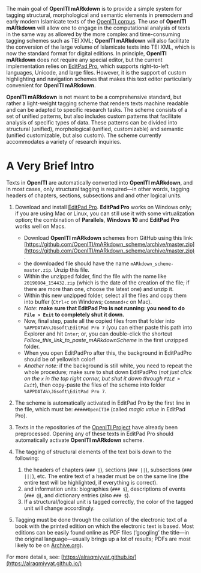 The main goal of **OpenITI mARkdown** is to provide a simple system for tagging structural, morphological and semantic elements in premodern and early modern Islamicate texts of the [OpenITI corpus](https://github.com/OpenITI). The use of **OpenITI mARkdown** will allow one to engage in the computational analysis of texts in the same way as allowed by the more complex and time-consuming tagging schemes such as TEI XML; **OpenITI mARkdown** will also facilitate the conversion of the large volume of Islamicate texts into TEI XML, which is now the standard format for digital editions. In principle, **OpenITI mARkdown** does not require any special editor, but the current implementation relies on [EditPad Pro](https://www.editpadpro.com/), which supports right-to-left languages, Unicode, and large files. However, it is the support of custom highlighting and navigation schemes that makes this text editor particularly convenient for **OpenITI mARkdown**.

**OpenITI mARkdown** is not meant to be a comprehensive standard, but rather a light-weight tagging scheme that renders texts machine readable and can be adapted to specific research tasks. The scheme consists of a set of unified patterns, but also includes custom patterns that facilitate analysis of specific types of data. These patterns can be divided into structural (unified), morphological (unified, customizable) and semantic (unified customizable, but also custom). The scheme currently accommodates a variety of research inquiries. 

# A Very Brief Intro

Texts in **OpenITI** are automatically converted into **OpenITI mARkdown**, and in most cases, only structural tagging is required—in other words, tagging headers of chapters, sections,  subsections and and other logical units. 


1. Download and install [EditPad Pro](http://www.editpadpro.com/). **EditPad Pro** works on Windows only; if you are using Mac or Linux, you can still use it with some virtualization option; the combination of **Parallels**, **Windows 10** and **EditPad Pro** works well on Macs.
	- Download **OpenITI mARkdown** schemes from GitHub using this link: [https://github.com/OpenITI/mARkdown_scheme/archive/master.zip](https://github.com/OpenITI/mARkdown_scheme/archive/master.zip).
	- the downloaded file should have the name `mARkdown_scheme-master.zip`. Unzip this file.
	- Within the unzipped folder, find the file with the name like `20190904_154432.zip` (which is the date of the creation of the file; if there are more than one, choose the latest one) and unzip it.
	- Within this new unzipped folder, select all the files and copy them into buffer (`Ctrl+c` on Windows; `Command+c` on Mac).
	- *Note*: **make sure that EditPad Pro is not running: you need to do `File > Exit` to completely shut it down.**
	- Now, final step, paste all the copied files from that folder into `%APPDATA%\JGsoft\EditPad Pro 7` (you can either paste this path into Explorer and hit `Enter`; or, you can double-click the shortcut *Follow_this_link_to_paste_mARkdownScheme* in the first unzipped folder.
	- When you open EditPadPro after this, the background in EditPadPro should be of yellowish color!
	- *Another note:* if the background is still white, you need to repeat the whole procedure; make sure to shut down EditPadPro (*not just click on the `x` in the top right corner, but shut it down through `FILE > Exit`*), then copy-paste the files of the scheme into folder `%APPDATA%\JGsoft\EditPad Pro 7`. 
	
1. The scheme is automatically activated in EditPad Pro by the first line in the file, which must be: `#####OpenITI#` (called *magic value* in EditPad Pro).
1. Texts in the repositories of the [OpenITI Project](https://github.com/OpenITI) have already been preprocessed. Opening any of these texts in EditPad Pro should automatically activate **OpenITI mARkdown** scheme.
1. The tagging of structural elements of the text boils down to the following:
	1. the headers of chapters (`### |`), sections (`### ||`), subsections (`### |||`), etc. The entire text of a header must be on the same line (the entire text will be highlighted, if everything is correct).
	2. and information units: biographies (`### $`), descriptions of events (`### @`), and dictionary entries (also `### $`).
	3. If a structural/logical unit is tagged correctly, the color of the tagged unit will change accordingly.
1. Tagging must be done through the collation of the electronic text of a book with the printed edition on which the electronic text is based. Most editions can be easily found online as PDF files (‘googling’ the title—in the original language—usually brings up a lot of results; PDFs are most likely to be on [Archive.org](https://archive.org/)).

For more details, see: [https://alraqmiyyat.github.io/](https://alraqmiyyat.github.io/)

